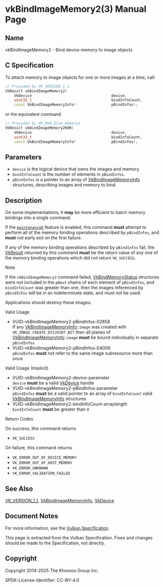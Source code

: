 # vkBindImageMemory2(3) Manual Page

## Name

vkBindImageMemory2 - Bind device memory to image objects



## [](#_c_specification)C Specification

To attach memory to image objects for one or more images at a time, call:

```c++
// Provided by VK_VERSION_1_1
VkResult vkBindImageMemory2(
    VkDevice                                    device,
    uint32_t                                    bindInfoCount,
    const VkBindImageMemoryInfo*                pBindInfos);
```

or the equivalent command

```c++
// Provided by VK_KHR_bind_memory2
VkResult vkBindImageMemory2KHR(
    VkDevice                                    device,
    uint32_t                                    bindInfoCount,
    const VkBindImageMemoryInfo*                pBindInfos);
```

## [](#_parameters)Parameters

- `device` is the logical device that owns the images and memory.
- `bindInfoCount` is the number of elements in `pBindInfos`.
- `pBindInfos` is a pointer to an array of [VkBindImageMemoryInfo](https://registry.khronos.org/vulkan/specs/latest/man/html/VkBindImageMemoryInfo.html) structures, describing images and memory to bind.

## [](#_description)Description

On some implementations, it **may** be more efficient to batch memory bindings into a single command.

If the [`maintenance6`](https://registry.khronos.org/vulkan/specs/latest/html/vkspec.html#features-maintenance6) feature is enabled, this command **must** attempt to perform all of the memory binding operations described by `pBindInfos`, and **must** not early exit on the first failure.

If any of the memory binding operations described by `pBindInfos` fail, the [VkResult](https://registry.khronos.org/vulkan/specs/latest/man/html/VkResult.html) returned by this command **must** be the return value of any one of the memory binding operations which did not return `VK_SUCCESS`.

Note

If the `vkBindImageMemory2` command failed, [VkBindMemoryStatus](https://registry.khronos.org/vulkan/specs/latest/man/html/VkBindMemoryStatus.html) structures were not included in the `pNext` chains of each element of `pBindInfos`, and `bindInfoCount` was greater than one, then the images referenced by `pBindInfos` will be in an indeterminate state, and must not be used.

Applications should destroy these images.

Valid Usage

- [](#VUID-vkBindImageMemory2-pBindInfos-02858)VUID-vkBindImageMemory2-pBindInfos-02858  
  If any [VkBindImageMemoryInfo](https://registry.khronos.org/vulkan/specs/latest/man/html/VkBindImageMemoryInfo.html)::`image` was created with `VK_IMAGE_CREATE_DISJOINT_BIT` then all planes of [VkBindImageMemoryInfo](https://registry.khronos.org/vulkan/specs/latest/man/html/VkBindImageMemoryInfo.html)::`image` **must** be bound individually in separate `pBindInfos`
- [](#VUID-vkBindImageMemory2-pBindInfos-04006)VUID-vkBindImageMemory2-pBindInfos-04006  
  `pBindInfos` **must** not refer to the same image subresource more than once

Valid Usage (Implicit)

- [](#VUID-vkBindImageMemory2-device-parameter)VUID-vkBindImageMemory2-device-parameter  
  `device` **must** be a valid [VkDevice](https://registry.khronos.org/vulkan/specs/latest/man/html/VkDevice.html) handle
- [](#VUID-vkBindImageMemory2-pBindInfos-parameter)VUID-vkBindImageMemory2-pBindInfos-parameter  
  `pBindInfos` **must** be a valid pointer to an array of `bindInfoCount` valid [VkBindImageMemoryInfo](https://registry.khronos.org/vulkan/specs/latest/man/html/VkBindImageMemoryInfo.html) structures
- [](#VUID-vkBindImageMemory2-bindInfoCount-arraylength)VUID-vkBindImageMemory2-bindInfoCount-arraylength  
  `bindInfoCount` **must** be greater than `0`

Return Codes

On success, this command returns

- `VK_SUCCESS`

On failure, this command returns

- `VK_ERROR_OUT_OF_DEVICE_MEMORY`
- `VK_ERROR_OUT_OF_HOST_MEMORY`
- `VK_ERROR_UNKNOWN`
- `VK_ERROR_VALIDATION_FAILED`

## [](#_see_also)See Also

[VK\_VERSION\_1\_1](https://registry.khronos.org/vulkan/specs/latest/man/html/VK_VERSION_1_1.html), [VkBindImageMemoryInfo](https://registry.khronos.org/vulkan/specs/latest/man/html/VkBindImageMemoryInfo.html), [VkDevice](https://registry.khronos.org/vulkan/specs/latest/man/html/VkDevice.html)

## [](#_document_notes)Document Notes

For more information, see the [Vulkan Specification](https://registry.khronos.org/vulkan/specs/latest/html/vkspec.html#vkBindImageMemory2)

This page is extracted from the Vulkan Specification. Fixes and changes should be made to the Specification, not directly.

## [](#_copyright)Copyright

Copyright 2014-2025 The Khronos Group Inc.

SPDX-License-Identifier: CC-BY-4.0